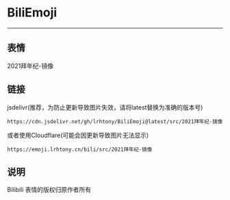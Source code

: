 # BiliEmoji
---
## 表情
2021拜年纪-镜像
## 链接
jsdelivr(推荐，为防止更新导致图片失效，请将latest替换为准确的版本号)
```
https://cdn.jsdelivr.net/gh/lrhtony/BiliEmoji@latest/src/2021拜年纪-镜像
```
或者使用Cloudflare(可能会因更新导致图片无法显示)
```
https://emoji.lrhtony.cn/bili/src/2021拜年纪-镜像
```
## 说明
Bilibili 表情的版权归原作者所有
